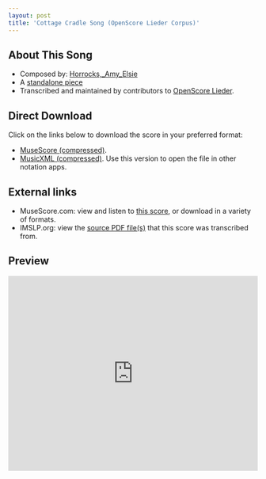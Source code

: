 ```yaml
---
layout: post
title: 'Cottage Cradle Song (OpenScore Lieder Corpus)'
---
```


## About This Song

- Composed by: [Horrocks,_Amy_Elsie](https://fourscoreandmore.org/openscore/lieder/Horrocks,_Amy_Elsie)
- A [standalone piece](https://fourscoreandmore.org/openscore/lieder/Horrocks,_Amy_Elsie/_)
- Transcribed and maintained by contributors to [OpenScore Lieder].

[OpenScore Lieder]: https://musescore.com/openscore-lieder-corpus

## Direct Download

Click on the links below to download the score in your preferred format:
- [MuseScore (compressed)](https://github.com/openscore/lieder/blob/main/scores/Horrocks,_Amy_Elsie/_/Cottage_Cradle_Song/lc6635580.mscz?raw=true).
- [MusicXML (compressed)](https://github.com/openscore/lieder/blob/main/scores/Horrocks,_Amy_Elsie/_/Cottage_Cradle_Song/lc6635580.mxl?raw=true). Use this version to open the file in other notation apps.

## External links

- MuseScore.com: view and listen to [this score][MuseScore], or download in a variety of formats.
- IMSLP.org: view the [source PDF file(s)][IMSLP] that this score was transcribed from.

[MuseScore]: https://musescore.com/score/6635580
[IMSLP]: https://imslp.org/wiki/Special:ReverseLookup/592442

## Preview

<iframe width="100%" height="394" src="https://musescore.com/openscore-lieder-corpus/scores/6635580/embed" frameborder="0" allowfullscreen allow="autoplay; fullscreen"></iframe>
